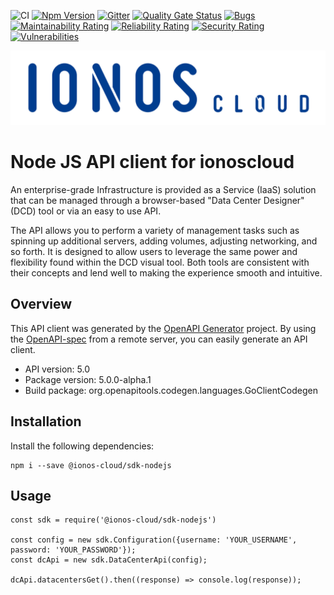 ![CI](https://github.com/ionos-cloud/sdk-resources/workflows/CI/badge.svg)
[![Npm Version](https://img.shields.io/node/v/@ionos-cloud/sdk-nodejs)](https://www.npmjs.com/package/@ionos-cloud/sdk-nodejs) 
[![Gitter](https://badges.gitter.im/ionos-cloud/sdk-general.png)](https://gitter.im/ionos-cloud/sdk-general)
[![Quality Gate Status](https://sonarcloud.io/api/project_badges/measure?project=ionos-cloud_sdk-nodejs&metric=alert_status)](https://sonarcloud.io/dashboard?id=ionos-cloud_sdk-nodejs)
[![Bugs](https://sonarcloud.io/api/project_badges/measure?project=ionos-cloud_sdk-nodejs&metric=bugs)](https://sonarcloud.io/dashboard?id=ionos-cloud_sdk-nodejs)
[![Maintainability Rating](https://sonarcloud.io/api/project_badges/measure?project=ionos-cloud_sdk-nodejs&metric=sqale_rating)](https://sonarcloud.io/dashboard?id=ionos-cloud_sdk-nodejs)
[![Reliability Rating](https://sonarcloud.io/api/project_badges/measure?project=ionos-cloud_sdk-nodejs&metric=reliability_rating)](https://sonarcloud.io/dashboard?id=ionos-cloud_sdk-nodejs)
[![Security Rating](https://sonarcloud.io/api/project_badges/measure?project=ionos-cloud_sdk-nodejs&metric=security_rating)](https://sonarcloud.io/dashboard?id=ionos-cloud_sdk-nodejs)
[![Vulnerabilities](https://sonarcloud.io/api/project_badges/measure?project=ionos-cloud_sdk-nodejs&metric=vulnerabilities)](https://sonarcloud.io/dashboard?id=ionos-cloud_sdk-nodejs)

![Alt text](.github/IONOS.CLOUD.BLU.svg?raw=true "Title")

# Node JS API client for ionoscloud

An enterprise-grade Infrastructure is provided as a Service (IaaS) solution that can be managed through a browser-based \"Data Center Designer\" (DCD) tool or via an easy to use API. 

The API allows you to perform a variety of management tasks such as spinning up additional servers, adding volumes, adjusting networking, and so forth. It is designed to allow users to leverage the same power and flexibility found within the DCD visual tool. Both tools are consistent with their concepts and lend well to making the experience smooth and intuitive.

## Overview
This API client was generated by the [OpenAPI Generator](https://openapi-generator.tech) project.  By using the [OpenAPI-spec](https://www.openapis.org/) from a remote server, you can easily generate an API client.

- API version: 5.0
- Package version: 5.0.0-alpha.1
- Build package: org.openapitools.codegen.languages.GoClientCodegen

## Installation

Install the following dependencies:

```shell
npm i --save @ionos-cloud/sdk-nodejs
```

## Usage

```javscript
const sdk = require('@ionos-cloud/sdk-nodejs')

const config = new sdk.Configuration({username: 'YOUR_USERNAME', password: 'YOUR_PASSWORD'});
const dcApi = new sdk.DataCenterApi(config);

dcApi.datacentersGet().then((response) => console.log(response));
```
